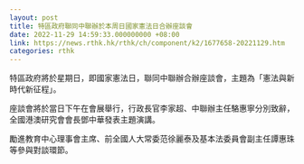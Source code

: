 ```yaml
---
layout: post
title: 特區政府聯同中聯辦於本周日國家憲法日合辦座談會
date: 2022-11-29 14:59:33.000000000 +08:00
link: https://news.rthk.hk/rthk/ch/component/k2/1677658-20221129.htm
categories: rthk
---
```


特區政府將於星期日，即國家憲法日，聯同中聯辦合辦座談會，主題為「憲法與新時代新征程」。

座談會將於當日下午在會展舉行，行政長官李家超、中聯辦主任駱惠寧分別致辭，全國港澳研究會會長鄧中華發表主題演講。

勵進教育中心理事會主席、前全國人大常委范徐麗泰及基本法委員會副主任譚惠珠等參與對談環節。
